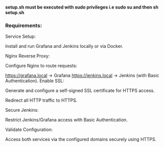 #### setup.sh must be executed with sudo privileges i.e sudo su and then sh setup.sh ####

### Requirements: ###
Service Setup: 

Install and run Grafana and Jenkins locally or via Docker.

Nginx Reverse Proxy:

Configure Nginx to route requests:

https://grafana.local → Grafana
https://jenkins.local → Jenkins (with Basic Authentication).
Enable SSL:

Generate and configure a self-signed SSL certificate for HTTPS access.

Redirect all HTTP traffic to HTTPS.

Secure Jenkins:

Restrict Jenkins/Grafana access with Basic Authentication.

Validate Configuration: 

Access both services via the configured domains securely using HTTPS. 

